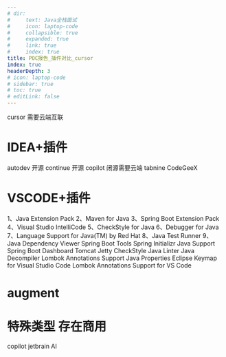 ```yaml
---
# dir:
#     text: Java全栈面试
#     icon: laptop-code
#     collapsible: true
#     expanded: true
#     link: true
#     index: true
title: POC报告_插件对比_cursor
index: true
headerDepth: 3
# icon: laptop-code
# sidebar: true
# toc: true
# editLink: false
---
```


cursor 需要云端互联
# IDEA+插件

autodev 开源
continue 开源
copilot 闭源需要云端
tabnine
CodeGeeX
# VSCODE+插件
1、Java Extension Pack
2、Maven for Java
3、Spring Boot Extension Pack
4、Visual Studio IntelliCode
5、CheckStyle for Java
6、Debugger for Java
7、Language Support for Java(TM) by Red Hat
8、Java Test Runner
9、Java Dependency Viewer
Spring Boot Tools
Spring Initializr Java Support
Spring Boot Dashboard
Tomcat
Jetty
CheckStyle
Java Linter
Java Decompiler
Lombok Annotations Support
Java Properties
Eclipse Keymap for Visual Studio Code
Lombok Annotations Support for VS Code
# augment

# 特殊类型 存在商用
copilot
jetbrain AI

